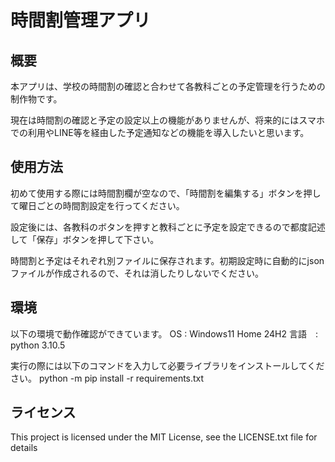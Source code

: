 # 時間割管理アプリ

## 概要

本アプリは、学校の時間割の確認と合わせて各教科ごとの予定管理を行うための制作物です。

現在は時間割の確認と予定の設定以上の機能がありませんが、将来的にはスマホでの利用やLINE等を経由した予定通知などの機能を導入したいと思います。

## 使用方法

初めて使用する際には時間割欄が空なので、「時間割を編集する」ボタンを押して曜日ごとの時間割設定を行ってください。

設定後には、各教科のボタンを押すと教科ごとに予定を設定できるので都度記述して「保存」ボタンを押して下さい。

時間割と予定はそれぞれ別ファイルに保存されます。初期設定時に自動的にjsonファイルが作成されるので、それは消したりしないでください。

## 環境

以下の環境で動作確認ができています。
OS   : Windows11 Home 24H2
言語　: python 3.10.5  

実行の際には以下のコマンドを入力して必要ライブラリをインストールしてください。
python -m pip install -r requirements.txt

## ライセンス

This project is licensed under the MIT License, see the LICENSE.txt file for details
